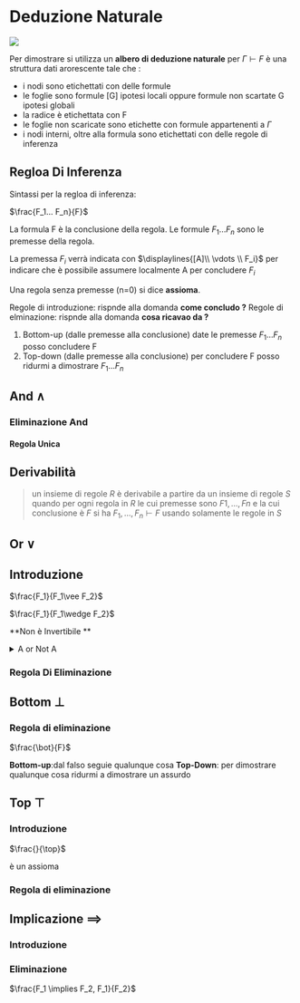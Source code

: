 # Deduzione Naturale


![](vx_images/165632139381.png)

Per dimostrare si utilizza un **albero di deduzione naturale** per $\Gamma \vdash F$ è una struttura dati arorescente tale che :  
-  i nodi sono etichettati con delle formule
- le foglie sono formule [G]  ipotesi locali oppure formule non scartate G ipotesi globali
- la radice è etichettata con F
- le foglie non scaricate sono etichette con formule appartenenti a $\Gamma$
- i nodi interni, oltre alla formula sono etichettati con delle regole di inferenza

## Regloa Di Inferenza

Sintassi per la regloa di inferenza:

$\frac{F_1... F_n}{F}$

La formula F è la conclusione della regola.
Le formule $F_1\dots F_n$ sono le premesse della regola.

La premessa $F_i$ verrà indicata con $\displaylines{[A]\\ \vdots \\ F_i}$ per indicare che è possibile assumere localmente A per concludere $F_i$

Una regola senza premesse (n=0) si dice **assioma**.


Regole di introduzione: rispnde alla domanda **come concludo ?**
Regole di elminazione: rispnde alla domanda **cosa ricavao da ?**

1. Bottom-up (dalle premesse alla conclusione) date le premesse $F_1\dots F_n$ posso concludere F
2. Top-down (dalle premesse alla conclusione) per concludere F posso ridurmi a dimostrare $F_1\dots F_n$



## And $\wedge$

### Eliminazione And

#### Regola Unica



## Derivabilità

> un insieme di regole $R$ è derivabile a partire da un insieme di regole $S$ quando per ogni regola in $R$ le cui premesse sono $F1, . . . , Fn$ e la cui conclusione è $F$ si ha $F_1, . . . , F_n \vdash F$ usando solamente le regole in $S$

## Or $\vee$

## Introduzione


$\frac{F_1}{F_1\vee F_2}$

$\frac{F_1}{F_1\wedge F_2}$

**Non è Invertibile **

<details>
<summary>
A or Not A
</summary>

$\Vdash A \vee \neg A \mbox{ sse } \forall v \llbracket A \vee \neg A \rrbracket^v=1$   
$\mbox{ sse } \forall v \max\{v(A),1-v(A)\}=1$  
verificata

</details>


### Regola Di Eliminazione


## Bottom $\bot$

### Regola di eliminazione 

$\frac{\bot}{F}$

**Bottom-up**:dal falso seguie qualunque cosa
**Top-Down**: per dimostrare qualunque cosa  ridurmi a dimostrare un assurdo



## Top $\top$

### Introduzione 

$\frac{}{\top}$

è un assioma

### Regola di eliminazione


## Implicazione $\implies$

### Introduzione 

### Eliminazione

$\frac{F_1 \implies F_2, F_1}{F_2}$

